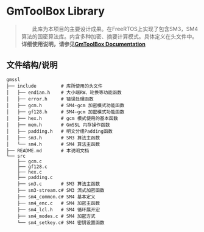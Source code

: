# GmToolBox Library

> &emsp;&emsp;此库为本项目的主要设计成果。在FreeRTOS上实现了包含SM3，SM4算法的国密算法库。内含多种加密、摘要计算模式。具体定义在头文件中。**详细使用说明，请参见[GmToolBox Documentation](../../doc/GmToolBox-Documentation.md)**

## 文件结构/说明

```
gmssl
├── include			# 库所使用的头文件
│   ├── endian.h	# 大小端RW、轮换等功能函数
│   ├── error.h		# 错误处理函数
│   ├── gcm.h		# SM4-gcm 加密模式功能函数
│   ├── gf128.h		# SM4-gcm 加密模式功能函数
│   ├── hex.h		# gcm 模式使用的基本函数
│   ├── mem.h		# GmSSL 内存操作函数
│   ├── padding.h	# 明文分组Padding函数
│   ├── sm3.h		# SM3 算法主函数
│   └── sm4.h		# SM4 算法主函数
├── README.md		# 本说明文档
└── src
    ├── gcm.c		
    ├── gf128.c
    ├── hex.c
    ├── padding.c
    ├── sm3.c		# SM3 算法主函数
    ├── sm3-stream.c# SM3 流式加密函数
    ├── sm4_common.c# SM4 基本定义
    ├── sm4_enc.c	# SM4 加密主函数
    ├── sm4_lcl.h	# SM4 循环展开宏
    ├── sm4_modes.c	# SM4 加密方式
    └── sm4_setkey.c# SM4 密钥设置函数
```

